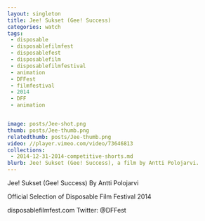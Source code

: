 ```yaml
---
layout: singleton
title: Jee! Sukset (Gee! Success)
categories: watch
tags:
 - disposable
 - disposablefilmfest
 - disposablefest
 - disposablefilm
 - disposablefilmfestival
 - animation
 - DFFest
 - filmfestival
 - 2014
 - DFF
 - animation


image: posts/Jee-shot.png
thumb: posts/Jee-thumb.png
relatedthumb: posts/Jee-thumb.png
video: //player.vimeo.com/video/73646813
collections:
 - 2014-12-31-2014-competitive-shorts.md
blurb: Jee! Sukset (Gee! Success), a film by Antti Polojarvi.
---
```


Jee! Sukset (Gee! Success)
By Antti Polojarvi

Official Selection of Disposable Film Festival 2014

disposablefilmfest.com
Twitter: @DFFest

